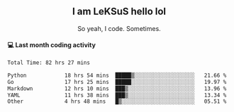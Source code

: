 <h2 align="center">I am LeKSuS hello lol</h2>
<p align="center">So yeah, I code. Sometimes.</p>

#### :computer: Last month coding activity
<!--START_SECTION:waka-->

```txt
Total Time: 82 hrs 27 mins

Python            18 hrs 54 mins  █████▒░░░░░░░░░░░░░░░░░░░   21.66 %
Go                17 hrs 25 mins  █████░░░░░░░░░░░░░░░░░░░░   19.97 %
Markdown          12 hrs 10 mins  ███▒░░░░░░░░░░░░░░░░░░░░░   13.96 %
YAML              11 hrs 38 mins  ███▒░░░░░░░░░░░░░░░░░░░░░   13.34 %
Other             4 hrs 48 mins   █▒░░░░░░░░░░░░░░░░░░░░░░░   05.51 %
```

<!--END_SECTION:waka-->
